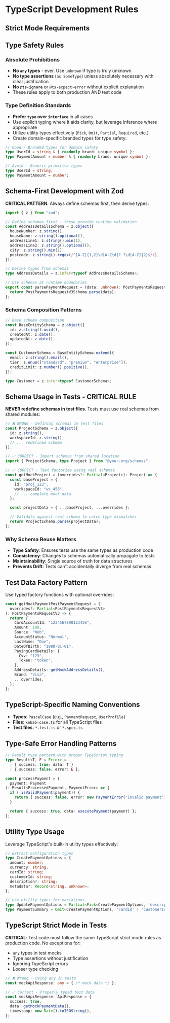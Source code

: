 # TypeScript Development Rules

## Strict Mode Requirements

## Type Safety Rules

### Absolute Prohibitions

- **No `any` types** - ever. Use `unknown` if type is truly unknown
- **No type assertions** (`as SomeType`) unless absolutely necessary with clear justification
- **No `@ts-ignore`** or `@ts-expect-error` without explicit explanation
- These rules apply to both production AND test code

### Type Definition Standards

- **Prefer `type` over `interface`** in all cases
- Use explicit typing where it aids clarity, but leverage inference where appropriate
- Utilize utility types effectively (`Pick`, `Omit`, `Partial`, `Required`, etc.)
- Create domain-specific branded types for type safety:

```typescript
// Good - Branded types for domain safety
type UserId = string & { readonly brand: unique symbol };
type PaymentAmount = number & { readonly brand: unique symbol };

// Avoid - Generic primitive types
type UserId = string;
type PaymentAmount = number;
```

## Schema-First Development with Zod

**CRITICAL PATTERN**: Always define schemas first, then derive types:

```typescript
import { z } from "zod";

// Define schemas first - these provide runtime validation
const AddressDetailsSchema = z.object({
  houseNumber: z.string(),
  houseName: z.string().optional(),
  addressLine1: z.string().min(1),
  addressLine2: z.string().optional(),
  city: z.string().min(1),
  postcode: z.string().regex(/^[A-Z]{1,2}\d[A-Z\d]? ?\d[A-Z]{2}$/i),
});

// Derive types from schemas
type AddressDetails = z.infer<typeof AddressDetailsSchema>;

// Use schemas at runtime boundaries
export const parsePaymentRequest = (data: unknown): PostPaymentsRequestV3 => {
  return PostPaymentsRequestV3Schema.parse(data);
};
```

### Schema Composition Patterns

```typescript
// Base schema composition
const BaseEntitySchema = z.object({
  id: z.string().uuid(),
  createdAt: z.date(),
  updatedAt: z.date(),
});

const CustomerSchema = BaseEntitySchema.extend({
  email: z.string().email(),
  tier: z.enum(["standard", "premium", "enterprise"]),
  creditLimit: z.number().positive(),
});

type Customer = z.infer<typeof CustomerSchema>;
```

## Schema Usage in Tests - CRITICAL RULE

**NEVER redefine schemas in test files**. Tests must use real schemas from shared modules:

```typescript
// ❌ WRONG - Defining schemas in test files
const ProjectSchema = z.object({
  id: z.string(),
  workspaceId: z.string(),
  // ... redefined schema
});

// ✅ CORRECT - Import schemas from shared location
import { ProjectSchema, type Project } from "@your-org/schemas";

// ✅ CORRECT - Test factories using real schemas
const getMockProject = (overrides?: Partial<Project>): Project => {
  const baseProject = {
    id: "proj_123",
    workspaceId: "ws_456",
    // ... complete mock data
  };

  const projectData = { ...baseProject, ...overrides };

  // Validate against real schema to catch type mismatches
  return ProjectSchema.parse(projectData);
};
```

### Why Schema Reuse Matters

- **Type Safety**: Ensures tests use the same types as production code
- **Consistency**: Changes to schemas automatically propagate to tests
- **Maintainability**: Single source of truth for data structures
- **Prevents Drift**: Tests can't accidentally diverge from real schemas

## Test Data Factory Pattern

Use typed factory functions with optional overrides:

```typescript
const getMockPaymentPostPaymentRequest = (
  overrides?: Partial<PostPaymentsRequestV3>
): PostPaymentsRequestV3 => {
  return {
    CardAccountId: "1234567890123456",
    Amount: 100,
    Source: "Web",
    AccountStatus: "Normal",
    LastName: "Doe",
    DateOfBirth: "1980-01-01",
    PayingCardDetails: {
      Cvv: "123",
      Token: "token",
    },
    AddressDetails: getMockAddressDetails(),
    Brand: "Visa",
    ...overrides,
  };
};
```

## TypeScript-Specific Naming Conventions

- **Types**: `PascalCase` (e.g., `PaymentRequest`, `UserProfile`)
- **Files**: `kebab-case.ts` for all TypeScript files
- **Test files**: `*.test.ts` or `*.spec.ts`

## Type-Safe Error Handling Patterns

```typescript
// Result type pattern with proper TypeScript typing
type Result<T, E = Error> =
  | { success: true; data: T }
  | { success: false; error: E };

const processPayment = (
  payment: Payment
): Result<ProcessedPayment, PaymentError> => {
  if (!isValidPayment(payment)) {
    return { success: false, error: new PaymentError("Invalid payment") };
  }

  return { success: true, data: executePayment(payment) };
};
```

## Utility Type Usage

Leverage TypeScript's built-in utility types effectively:

```typescript
// Extract configuration types
type CreatePaymentOptions = {
  amount: number;
  currency: string;
  cardId: string;
  customerId: string;
  description?: string;
  metadata?: Record<string, unknown>;
};

// Use utility types for variations
type UpdatePaymentOptions = Partial<Pick<CreatePaymentOptions, 'description' | 'metadata'>>;
type PaymentSummary = Omit<CreatePaymentOptions, 'cardId' | 'customerId'>;
```

## TypeScript Strict Mode in Tests

**CRITICAL**: Test code must follow the same TypeScript strict mode rules as production code. No exceptions for:

- `any` types in test mocks
- Type assertions without justification
- Ignoring TypeScript errors
- Looser type checking

```typescript
// ❌ Wrong - Using any in tests
const mockApiResponse: any = { /* mock data */ };

// ✅ Correct - Properly typed test data
const mockApiResponse: ApiResponse = {
  success: true,
  data: getMockPaymentData(),
  timestamp: new Date().toISOString(),
};
```